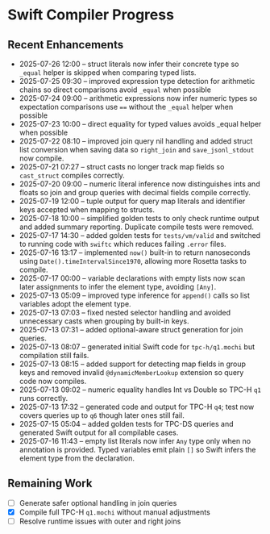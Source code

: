 # Swift Compiler Progress

## Recent Enhancements
- 2025-07-26 12:00 – struct literals now infer their concrete type so `_equal` helper is skipped when comparing typed lists.
- 2025-07-25 09:30 – improved expression type detection for arithmetic chains so direct comparisons avoid `_equal` when possible
- 2025-07-24 09:00 – arithmetic expressions now infer numeric types so expectation comparisons use `==` without the `_equal` helper when possible
- 2025-07-23 10:00 – direct equality for typed values avoids _equal helper when possible
- 2025-07-22 08:10 – improved join query nil handling and added struct list
  conversion when saving data so `right_join` and `save_jsonl_stdout` now
  compile.
- 2025-07-21 07:27 – struct casts no longer track map fields so `cast_struct`
  compiles correctly.
- 2025-07-20 09:00 – numeric literal inference now distinguishes ints and floats so
  join and group queries with decimal fields compile correctly.
- 2025-07-19 12:00 – tuple output for query map literals and identifier keys
  accepted when mapping to structs.
- 2025-07-18 10:00 – simplified golden tests to only check runtime output and
  added summary reporting. Duplicate compile tests were removed.
- 2025-07-17 14:30 – added golden tests for `tests/vm/valid` and switched
  to running code with `swiftc` which reduces failing `.error` files.
- 2025-07-16 13:17 – implemented `now()` built-in to return nanoseconds using
  `Date().timeIntervalSince1970`, allowing more Rosetta tasks to compile.
- 2025-07-17 00:00 – variable declarations with empty lists now scan later
  assignments to infer the element type, avoiding `[Any]`.
- 2025-07-13 05:09 – improved type inference for `append()` calls so list variables adopt the element type.
- 2025-07-13 07:03 – fixed nested selector handling and avoided unnecessary casts when grouping by built-in keys.
- 2025-07-13 07:31 – added optional-aware struct generation for join queries.
- 2025-07-13 08:07 – generated initial Swift code for `tpc-h/q1.mochi` but compilation still fails.
- 2025-07-13 08:15 – added support for detecting map fields in group keys and removed
  invalid `@dynamicMemberLookup` extension so query code now compiles.
- 2025-07-13 09:02 – numeric equality handles Int vs Double so TPC-H `q1` runs correctly.
- 2025-07-13 17:32 – generated code and output for TPC-H `q4`; test now covers queries up to `q6` though later ones still fail.
- 2025-07-15 05:04 – added golden tests for TPC-DS queries and generated Swift
  output for all compilable cases.
- 2025-07-16 11:43 – empty list literals now infer `Any` type only when no
  annotation is provided. Typed variables emit plain `[]` so Swift infers the
  element type from the declaration.

## Remaining Work
- [ ] Generate safer optional handling in join queries
- [x] Compile full TPC-H `q1.mochi` without manual adjustments
- [ ] Resolve runtime issues with outer and right joins
